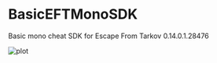 # BasicEFTMonoSDK
Basic mono cheat SDK for Escape From Tarkov 0.14.0.1.28476

![plot](./BasicEFTMonoSDK/main/Menu.png)
